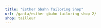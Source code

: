 ```yaml
---
title: "Esther Gbahn Tailoring Shop"
url: /ganta/esther-gbahn-tailoring-shop-2/
shop: tailleur
---
```

